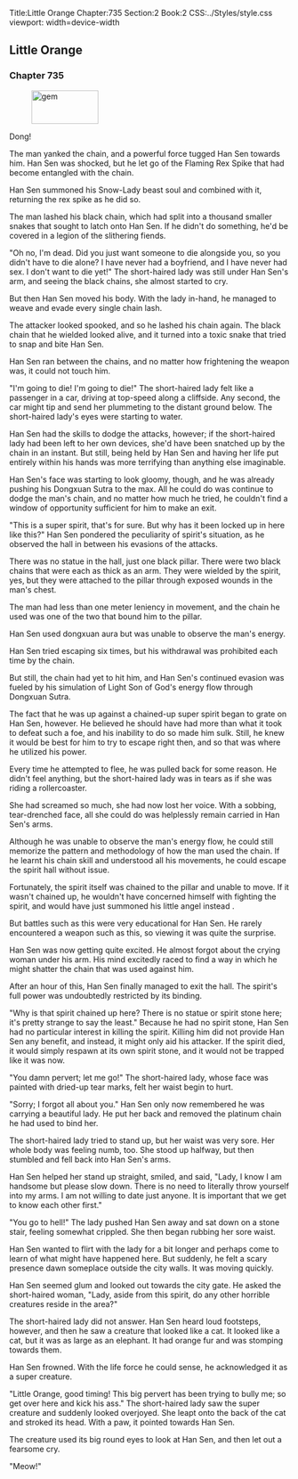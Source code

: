 Title:Little Orange 
Chapter:735 
Section:2 
Book:2 
CSS:../Styles/style.css 
viewport: width=device-width
  
## Little Orange
### Chapter 735 
<figure>
	<img src="../Images/gem.gif" alt="gem" id="gem" width="120" height="60" />
</figure>
  

  
  Dong!

The man yanked the chain, and a powerful force tugged Han Sen towards him. Han Sen was shocked, but he let go of the Flaming Rex Spike that had become entangled with the chain.

Han Sen summoned his Snow-Lady beast soul and combined with it, returning the rex spike as he did so.

The man lashed his black chain, which had split into a thousand smaller snakes that sought to latch onto Han Sen. If he didn't do something, he'd be covered in a legion of the slithering fiends.

"Oh no, I'm dead. Did you just want someone to die alongside you, so you didn't have to die alone? I have never had a boyfriend, and I have never had sex. I don't want to die yet!" The short-haired lady was still under Han Sen's arm, and seeing the black chains, she almost started to cry.

But then Han Sen moved his body. With the lady in-hand, he managed to weave and evade every single chain lash.

The attacker looked spooked, and so he lashed his chain again. The black chain that he wielded looked alive, and it turned into a toxic snake that tried to snap and bite Han Sen.

Han Sen ran between the chains, and no matter how frightening the weapon was, it could not touch him.

"I'm going to die! I'm going to die!" The short-haired lady felt like a passenger in a car, driving at top-speed along a cliffside. Any second, the car might tip and send her plummeting to the distant ground below. The short-haired lady's eyes were starting to water.

Han Sen had the skills to dodge the attacks, however; if the short-haired lady had been left to her own devices, she'd have been snatched up by the chain in an instant. But still, being held by Han Sen and having her life put entirely within his hands was more terrifying than anything else imaginable.

Han Sen's face was starting to look gloomy, though, and he was already pushing his Dongxuan Sutra to the max. All he could do was continue to dodge the man's chain, and no matter how much he tried, he couldn't find a window of opportunity sufficient for him to make an exit.

"This is a super spirit, that's for sure. But why has it been locked up in here like this?" Han Sen pondered the peculiarity of spirit's situation, as he observed the hall in between his evasions of the attacks.

There was no statue in the hall, just one black pillar. There were two black chains that were each as thick as an arm. They were wielded by the spirit, yes, but they were attached to the pillar through exposed wounds in the man's chest.

The man had less than one meter leniency in movement, and the chain he used was one of the two that bound him to the pillar.

Han Sen used dongxuan aura but was unable to observe the man's energy.

Han Sen tried escaping six times, but his withdrawal was prohibited each time by the chain.

But still, the chain had yet to hit him, and Han Sen's continued evasion was fueled by his simulation of Light Son of God's energy flow through Dongxuan Sutra.

The fact that he was up against a chained-up super spirit began to grate on Han Sen, however. He believed he should have had more than what it took to defeat such a foe, and his inability to do so made him sulk. Still, he knew it would be best for him to try to escape right then, and so that was where he utilized his power.

Every time he attempted to flee, he was pulled back for some reason. He didn't feel anything, but the short-haired lady was in tears as if she was riding a rollercoaster.

She had screamed so much, she had now lost her voice. With a sobbing, tear-drenched face, all she could do was helplessly remain carried in Han Sen's arms.

Although he was unable to observe the man's energy flow, he could still memorize the pattern and methodology of how the man used the chain. If he learnt his chain skill and understood all his movements, he could escape the spirit hall without issue.

Fortunately, the spirit itself was chained to the pillar and unable to move. If it wasn't chained up, he wouldn't have concerned himself with fighting the spirit, and would have just summoned his little angel instead .

But battles such as this were very educational for Han Sen. He rarely encountered a weapon such as this, so viewing it was quite the surprise.

Han Sen was now getting quite excited. He almost forgot about the crying woman under his arm. His mind excitedly raced to find a way in which he might shatter the chain that was used against him.

After an hour of this, Han Sen finally managed to exit the hall. The spirit's full power was undoubtedly restricted by its binding.

"Why is that spirit chained up here? There is no statue or spirit stone here; it's pretty strange to say the least." Because he had no spirit stone, Han Sen had no particular interest in killing the spirit. Killing him did not provide Han Sen any benefit, and instead, it might only aid his attacker. If the spirit died, it would simply respawn at its own spirit stone, and it would not be trapped like it was now.

"You damn pervert; let me go!" The short-haired lady, whose face was painted with dried-up tear marks, felt her waist begin to hurt.

"Sorry; I forgot all about you." Han Sen only now remembered he was carrying a beautiful lady. He put her back and removed the platinum chain he had used to bind her.

The short-haired lady tried to stand up, but her waist was very sore. Her whole body was feeling numb, too. She stood up halfway, but then stumbled and fell back into Han Sen's arms.

Han Sen helped her stand up straight, smiled, and said, "Lady, I know I am handsome but please slow down. There is no need to literally throw yourself into my arms. I am not willing to date just anyone. It is important that we get to know each other first."

"You go to hell!" The lady pushed Han Sen away and sat down on a stone stair, feeling somewhat crippled. She then began rubbing her sore waist.

Han Sen wanted to flirt with the lady for a bit longer and perhaps come to learn of what might have happened here. But suddenly, he felt a scary presence dawn someplace outside the city walls. It was moving quickly.

Han Sen seemed glum and looked out towards the city gate. He asked the short-haired woman, "Lady, aside from this spirit, do any other horrible creatures reside in the area?"

The short-haired lady did not answer. Han Sen heard loud footsteps, however, and then he saw a creature that looked like a cat. It looked like a cat, but it was as large as an elephant. It had orange fur and was stomping towards them.

Han Sen frowned. With the life force he could sense, he acknowledged it as a super creature.

"Little Orange, good timing! This big pervert has been trying to bully me; so get over here and kick his ass." The short-haired lady saw the super creature and suddenly looked overjoyed. She leapt onto the back of the cat and stroked its head. With a paw, it pointed towards Han Sen.

The creature used its big round eyes to look at Han Sen, and then let out a fearsome cry.

"Meow!"
